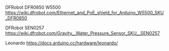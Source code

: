 DFRobot DFR0850 W5500
https://wiki.dfrobot.com/Ethernet_and_PoE_shield_for_Arduino_W5500_SKU_DFR0850

DFRobot SEN0257
https://wiki.dfrobot.com/Gravity__Water_Pressure_Sensor_SKU__SEN0257

Leonardo
https://docs.arduino.cc/hardware/leonardo/

